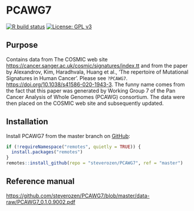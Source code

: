 
<!-- README.md is generated from README.Rmd. Please edit that file -->

# PCAWG7

<!-- badges: start -->

[![R build
status](https://github.com/steverozen/PCAWG7/workflows/R-CMD-check/badge.svg)](https://github.com/steverozen/PCAWG7/actions)
[![License: GPL
v3](https://img.shields.io/badge/License-GPLv3-blue.svg)](https://www.gnu.org/licenses/gpl-3.0)

<!-- badges: end -->

## Purpose

Contains data from The COSMIC web site
<https://cancer.sanger.ac.uk/cosmic/signatures/index.tt> and from the
paper by Alexandrov, Kim, Haradhvala, Huang et al., ‘The repertoire of
Mutational Signatures in Human Cancer’. Please see `?PCAWG7`.
<https://doi.org/10.1038/s41586-020-1943-3>. The funny name comes from
the fact that this paper was generated by Working Group 7 of the Pan
Cancer Analysis of Whole Genomes (PCAWG) consortium. The data were then
placed on the COSMIC web site and subsequently updated.

## Installation

Install PCAWG7 from the master branch on [GitHub](https://github.com/):

``` r
if (!requireNamespace("remotes", quietly = TRUE)) {
  install.packages("remotes")
}
remotes::install_github(repo = "steverozen/PCAWG7", ref = "master")
```

## Reference manual

<https://github.com/steverozen/PCAWG7/blob/master/data-raw/PCAWG7_0.1.0.9002.pdf>
